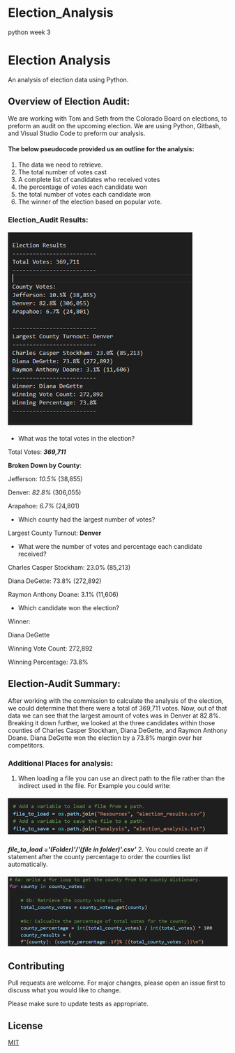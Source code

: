 # Election_Analysis
python week 3
# Election Analysis
An analysis of election data using Python. 

## Overview of Election Audit:
We are working with Tom and Seth from the Colorado Board on elections, to preform an audit on the upcoming election. We are using Python, Gitbash, and Visual Studio Code to preform our analysis.

#### The below pseudocode provided us an outline for the analysis: 

1. The data we need to retrieve.
2. The total number of votes cast
3. A complete list of candidates who received votes
4. the percentage of votes each candidate won
5. the total number of votes each candidate won 
6. The winner of the election based on popular vote.

### Election_Audit Results:

#### ![alt text](https://github.com/mbehr11/Election_Analysis/blob/main/Resources/Election_numbers.PNG)


* What was the total votes in the election?

Total Votes: ***369,711***

**Broken Down by County**:

Jefferson: *10.5%* (38,855)

Denver: *82.8%* (306,055)

Arapahoe: *6.7%* (24,801)

* Which county had the largest number of votes?

Largest County Turnout: **Denver**

* What were the number of votes and percentage each candidate received?

Charles Casper Stockham: 23.0% (85,213)

Diana DeGette: 73.8% (272,892)

Raymon Anthony Doane: 3.1% (11,606)

* Which candidate won the election?

Winner:

Diana DeGette

Winning Vote Count: 272,892

Winning Percentage: 73.8%


## Election-Audit Summary:

After working with the commission to calculate the analysis of the election, we could determine that there were a total of 369,711 votes. Now, out of that data we can see that the largest amount of votes was in Denver at 82.8%. Breaking it down further, we looked at the three candidates within those counties of Charles Casper Stockham, Diana DeGette, and Raymon Anthony Doane. 
Diana DeGette won the election by a 73.8% margin over her competitors. 

### Additional Places for analysis:
1. When loading a file you can use an direct path to the file rather than the indirect used in the file. For Example you could write:

##### ![alt text](https://github.com/mbehr11/Election_Analysis/blob/main/Resources/direct_path_to_file.PNG) #####

***file_to_load ='(Folder)'/'(file in folder)'.csv'***
2. You could create an if statement after the county percentage to order the counties list automatically.

##### ![alt text](https://github.com/mbehr11/Election_Analysis/blob/main/Resources/county-if-statement-.PNG) #####

## Contributing
Pull requests are welcome. For major changes, please open an issue first to discuss what you would like to change.

Please make sure to update tests as appropriate.

## License
[MIT](https://choosealicense.com/licenses/mit/)

